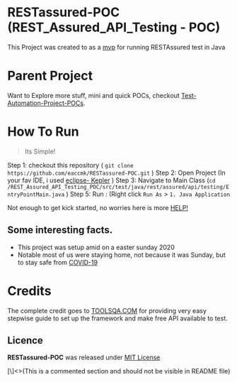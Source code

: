 # RESTassured-POC (REST_Assured_API_Testing - POC)

This Project was created to as a [mvp] for running RESTAssured test in Java 

# Parent Project
Want to Explore more stuff, mini and quick POCs, checkout [Test-Automation-Project-POCs].

# How To Run
>	Its Simple! 

Step 1: checkout this repository ( `git clone https://github.com/eaccmk/RESTassured-POC.git` )
Step 2: Open Project (In your fav IDE, i used [eclipse- Kepler] )
Step 3: Navigate to Main Class (`cd /REST_Assured_API_Testing_POC/src/test/java/rest/assured/api/testing/EntryPointMain.java` )
Step 5: Run : (Right click `Run As` > `1. Java Application`

Not enough to get kick started, no worries here is more [HELP!](\wiki\README.md)

## Some interesting facts.

- This project was setup amid on a easter sunday 2020
- Notable most of us were staying home, not because it was Sunday, but to stay safe from [COVID-19]

# Credits 

The complete credit goes to [TOOLSQA.COM] for providing very easy stepwise guide to set up the framework and make free API available to test.  

## Licence

**RESTassured-POC** was released under [MIT License](LICENSE)


[\\]<>(This is a commented section and should not be visible in README file)

[mvp]: <https://g.co/kgs/PkxYkz>
[Test-Automation-Project-POCs]: <https://github.com/eaccmk/Test-Automation-Project-POCs>
[eclipse- Kepler]: <http://eclipse.org/>
[COVID-19]: <https://www.who.int/emergencies/diseases/novel-coronavirus-2019>
[TOOLSQA.COM]: <https://www.toolsqa.com/rest-assured/rest-api-automation-framework/>
